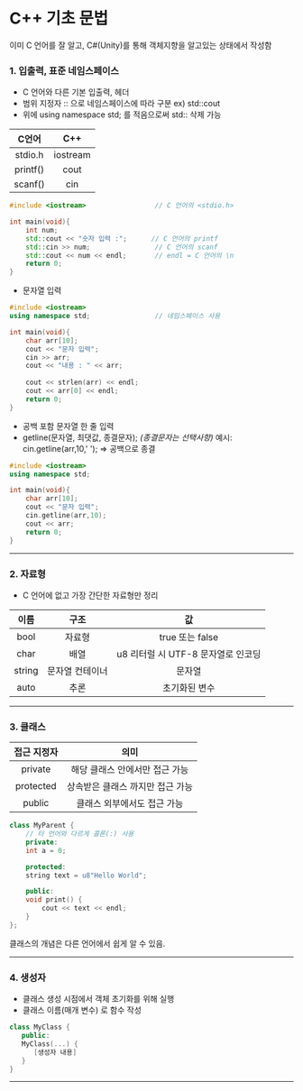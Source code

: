 # C++ 기초 문법
이미 C 언어를 잘 알고, C#(Unity)를 통해 객체지향을 알고있는 상태에서 작성함
### 1. 입출력, 표준 네임스페이스

- C 언어와 다른 기본 입출력, 헤더
- 범위 지정자 :: 으로 네임스페이스에 따라 구분 ex) std::cout
- 위에 using namespace std; 를 적음으로써 std:: 삭제 가능

| C언어 | C++ |
|:--:|:--:|
| stdio.h | iostream |
| printf() | cout |
| scanf() | cin |
```cpp
#include <iostream>                 // C 언어의 <stdio.h>

int main(void){
    int num;
    std::cout << "숫자 입력 :";      // C 언어의 printf
    std::cin >> num;                // C 언어의 scanf
    std::cout << num << endl;       // endl = C 언어의 \n
    return 0;
}
```
- 문자열 입력
```cpp
#include <iostream>
using namespace std;                // 네임스페이스 사용

int main(void){
    char arr[10];
    cout << "문자 입력";
    cin >> arr; 
    cout << "내용 : " << arr;
    
    cout << strlen(arr) << endl; 
    cout << arr[0] << endl;
    return 0;
}
```
- 공백 포함 문자열 한 줄 입력
- getline(문자열, 최댓값, 종결문자);
*(종결문자는 선택사항)* 예시: cin.getline(arr,10,' '); => 공백으로 종결
```cpp
#include <iostream>
using namespace std;

int main(void){
    char arr[10];
    cout << "문자 입력";
    cin.getline(arr,10);
    cout << arr;
    return 0;
}
```
___
### 2. 자료형
- C 언어에 없고 가장 간단한 자료형만 정리

|이름|구조|값|
|:--:|:--:|:--:|
|bool|자료형|true 또는 false|
|char|배열|u8 리터럴 시 UTF-8 문자열로 인코딩|
|string|문자열 컨테이너|문자열|
|auto|추론|초기화된 변수|
___
### 3. 클래스
|접근 지정자|의미|
|:--:|:--:|
|private|해당 클래스 안에서만 접근 가능|
|protected|상속받은 클래스 까지만 접근 가능|
|public|클래스 외부에서도 접근 가능|
```cpp
class MyParent {
    // 타 언어와 다르게 콜론(:) 사용
    private:
    int a = 0;

    protected:
    string text = u8"Hello World";

    public:
    void print() {
        cout << text << endl;
    }
};
```
클래스의 개념은 다른 언어에서 쉽게 알 수 있음.
___
### 4. 생성자
- 클래스 생성 시점에서 객체 초기화를 위해 실행
- 클래스 이름(매개 변수) 로 함수 작성
```cpp
class MyClass {
   public:
   MyClass(...) {
      [생성자 내용]
   }
}
```
___